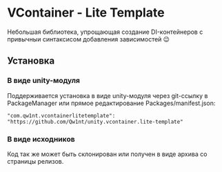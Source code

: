 
# VContainer - Lite Template

Небольшая библиотека, упрощающая создание DI-контейнеров с привычныи синтаксисом добавления зависимостей 😉

## Установка

### В виде unity-модуля

Поддерживается установка в виде unity-модуля через git-ссылку в PackageManager или прямое редактирование Packages/manifest.json:

```
"com.qw1nt.vcontainerlitetemplate": "https://github.com/Qw1nt/unity.vcontainer.lite-template"
```

### В виде исходников

Код так же может быть склонирован или получен в виде архива со страницы релизов.
